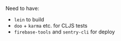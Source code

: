 Need to have:

- `lein` to build
- `doo` + `karma` etc. for CLJS tests
- `firebase-tools` and `sentry-cli` for deploy
